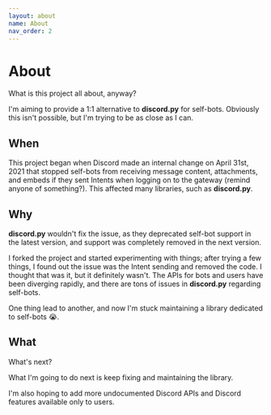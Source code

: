 ```yaml
---
layout: about
name: About
nav_order: 2
---
```


# About
What is this project all about, anyway?

I'm aiming to provide a 1:1 alternative to **discord.py** for self-bots. Obviously this isn't possible, but I'm trying to be as close as I can.

## When
This project began when Discord made an internal change on April 31st, 2021 that stopped self-bots from receiving message content, attachments, and embeds if they sent Intents when logging on to the gateway (remind anyone of something?).
This affected many libraries, such as **discord.py**.

## Why
**discord.py** wouldn't fix the issue, as they deprecated self-bot support in the latest version, and support was completely removed in the next version.

I forked the project and started experimenting with things; after trying a few things, I found out the issue was the Intent sending and removed the code.
I thought that was it, but it definitely wasn't.
The APIs for bots and users have been diverging rapidly, and there are tons of issues in **discord.py** regarding self-bots.

One thing lead to another, and now I'm stuck maintaining a library dedicated to self-bots 😭.

## What
What's next?

What I'm going to do next is keep fixing and maintaining the library.

I'm also hoping to add more undocumented Discord APIs and Discord features available only to users.
